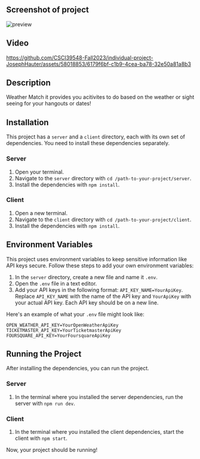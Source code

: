 ## Screenshot of project
![preview](https://github.com/CSCI39548-Fall2023/individual-project-JosephHauter/assets/58018853/30b07b2f-ed52-4831-87b4-d300c75fe4ab)


## Video
https://github.com/CSCI39548-Fall2023/individual-project-JosephHauter/assets/58018853/6179f6bf-c1b9-4cea-ba78-32e50a81a8b3

## Description

Weather Match it provides you acitivites to do based on the weather or sight seeing for your hangouts or dates!

## Installation

This project has a `server` and a `client` directory, each with its own set of dependencies. You need to install these dependencies separately.

### Server

1. Open your terminal.
2. Navigate to the `server` directory with `cd /path-to-your-project/server`.
3. Install the dependencies with `npm install`.

### Client

1. Open a new terminal.
2. Navigate to the `client` directory with `cd /path-to-your-project/client`.
3. Install the dependencies with `npm install`.

## Environment Variables

This project uses environment variables to keep sensitive information like API keys secure. Follow these steps to add your own environment variables:

1. In the `server` directory, create a new file and name it `.env`.
2. Open the `.env` file in a text editor.
3. Add your API keys in the following format: `API_KEY_NAME=YourApiKey`. Replace `API_KEY_NAME` with the name of the API key and `YourApiKey` with your actual API key. Each API key should be on a new line.

Here's an example of what your `.env` file might look like:

```plaintext
OPEN_WEATHER_API_KEY=YourOpenWeatherApiKey
TICKETMASTER_API_KEY=YourTicketmasterApiKey
FOURSQUARE_API_KEY=YourFoursquareApiKey

```
## Running the Project

After installing the dependencies, you can run the project.

### Server

1. In the terminal where you installed the server dependencies, run the server with `npm run dev`.

### Client

1. In the terminal where you installed the client dependencies, start the client with `npm start`.

Now, your project should be running!

